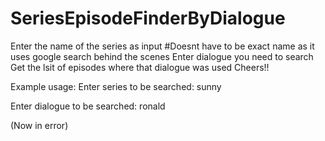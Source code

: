 # SeriesEpisodeFinderByDialogue
Enter the name of the series as input #Doesnt have to be exact name as it uses google search behind the scenes
Enter dialogue you need to search
Get the lsit of episodes where that dialogue was used
Cheers!!

Example usage:
Enter series to be searched: 
sunny

Enter dialogue to be searched: 
ronald

(Now in error)
